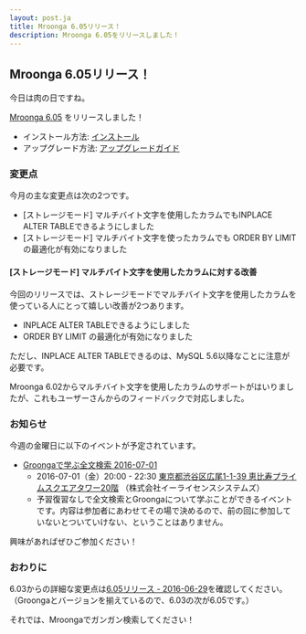 ```yaml
---
layout: post.ja
title: Mroonga 6.05リリース！
description: Mroonga 6.05をリリースしました！
---
```


## Mroonga 6.05リリース！

今日は肉の日ですね。

[Mroonga 6.05](/ja/docs/news.html#release-6.05) をリリースしました！

  * インストール方法: [インストール](/ja/docs/install.html)
  * アップグレード方法: [アップグレードガイド](/ja/docs/upgrade.html)

### 変更点

今月の主な変更点は次の2つです。

* [ストレージモード] マルチバイト文字を使用したカラムでもINPLACE ALTER TABLEできるようにしました
* [ストレージモード] マルチバイト文字を使ったカラムでも ORDER BY LIMIT の最適化が有効になりました

#### [ストレージモード] マルチバイト文字を使用したカラムに対する改善

今回のリリースでは、ストレージモードでマルチバイト文字を使用したカラムを使っている人にとって嬉しい改善が2つあります。

* INPLACE ALTER TABLEできるようにしました
* ORDER BY LIMIT の最適化が有効になりました

ただし、INPLACE ALTER TABLEできるのは、MySQL 5.6以降なことに注意が必要です。

Mroonga 6.02からマルチバイト文字を使用したカラムのサポートがはいりましたが、これもユーザーさんからのフィードバックで対応しました。

### お知らせ

今週の金曜日に以下のイベントが予定されています。

* [Groongaで学ぶ全文検索 2016-07-01](https://groonga.doorkeeper.jp/events/47449)
  * 2016-07-01（金）20:00 - 22:30 [東京都渋谷区広尾1-1-39 恵比寿プライムスクエアタワー20階](https://www.google.co.jp/maps?q=35.650109,139.71259880000002) （株式会社イーライセンスシステムズ）
  * 予習復習なしで全文検索とGroongaについて学ぶことができるイベントです。内容は参加者にあわせてその場で決めるので、前の回に参加していないとついていけない、ということはありません。

興味があればぜひご参加ください！

### おわりに

6.03からの詳細な変更点は[6.05リリース - 2016-06-29](/ja/docs/news.html#release-6.05)を確認してください。
（Groongaとバージョンを揃えているので、6.03の次が6.05です。）

それでは、Mroongaでガンガン検索してください！
